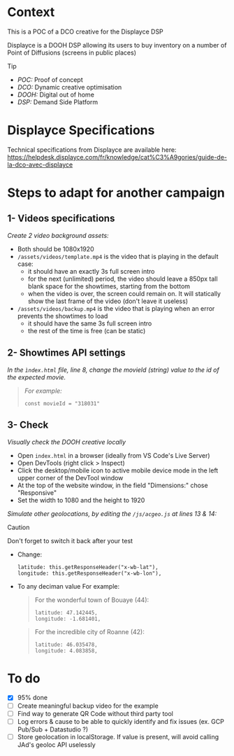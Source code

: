 # Context

This is a POC of a DCO creative for the Displayce DSP

Displayce is a DOOH DSP allowing its users to buy inventory on a number of Point of Diffusions (screens in public places)

> [!TIP]
> - *POC:* Proof of concept
> - *DCO:* Dynamic creative optimisation
> - *DOOH:* Digital out of home
> - *DSP:* Demand Side Platform

# Displayce Specifications

Technical specifications from Displayce are available here: https://helpdesk.displayce.com/fr/knowledge/cat%C3%A9gories/guide-de-la-dco-avec-displayce

# Steps to adapt for another campaign

## 1- Videos specifications

*Create 2 video background assets:*

  - Both should be 1080x1920
  - `/assets/videos/template.mp4` is the video that is playing in the default case:
    - it should have an exactly 3s full screen intro
    - for the next (unlimited) period, the video should leave a 850px tall blank space for the showtimes, starting from the bottom
    - when the video is over, the screen could remain on. It will statically show the last frame of the video (don't leave it useless)
  - `/assets/videos/backup.mp4` is the video that is playing when an error prevents the showtimes to load
    - it should have the same 3s full screen intro
    - the rest of the time is free (can be static)

## 2- Showtimes API settings

*In the `ìndex.html` file, line 8, change the movieId (string) value to the id of the expected movie.*

  > *For example:*
  > ```
  > const movieId = "318031"
  > ```

## 3- Check

*Visually check the DOOH creative locally*

  - Open `index.html` in a browser (ideally from VS Code's Live Server)
  - Open DevTools (right click > Inspect)
  - Click the desktop/mobile icon to active mobile device mode in the left upper corner of the DevTool window
  - At the top of the website window, in the field "Dimensions:" chose "Responsive"
  - Set the width to 1080 and the height to 1920

*Simulate other geolocations, by editing the `/js/acgeo.js` at lines 13 & 14:*

> [!CAUTION]
> Don't forget to switch it back after your test

  - Change:
    ```
    latitude: this.getResponseHeader("x-wb-lat"),
    longitude: this.getResponseHeader("x-wb-lon"),
    ```
  - To any deciman value
    For example:
    > For the wonderful town of Bouaye (44):
    > ```
    > latitude: 47.142445,
    > longitude: -1.681401,
    > ```

    > For the incredible city of Roanne (42):
    > ```
    > latitude: 46.035478,
    > longitude: 4.083858,
    > ```

# To do 

- [x] 95% done
- [ ] Create meaningful backup video for the example
- [ ] Find way to generate QR Code without third party tool
- [ ] Log errors & cause to be able to quickly identify and fix issues (ex. GCP Pub/Sub + Datastudio ?)
- [ ] Store geolocation in localStorage. If value is present, will avoid calling JAd's geoloc API uselessly